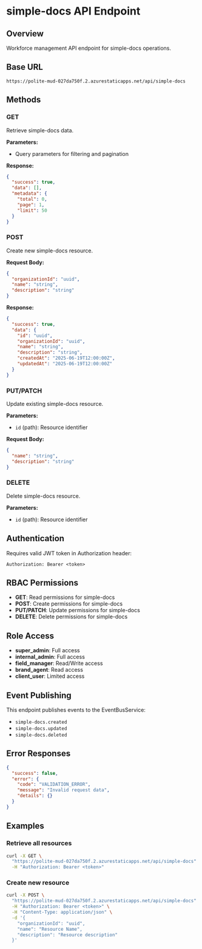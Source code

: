 # simple-docs API Endpoint

## Overview
Workforce management API endpoint for simple-docs operations.

## Base URL
```
https://polite-mud-027da750f.2.azurestaticapps.net/api/simple-docs
```

## Methods

### GET
Retrieve simple-docs data.

**Parameters:**
- Query parameters for filtering and pagination

**Response:**
```json
{
  "success": true,
  "data": [],
  "metadata": {
    "total": 0,
    "page": 1,
    "limit": 50
  }
}
```

### POST
Create new simple-docs resource.

**Request Body:**
```json
{
  "organizationId": "uuid",
  "name": "string",
  "description": "string"
}
```

**Response:**
```json
{
  "success": true,
  "data": {
    "id": "uuid",
    "organizationId": "uuid",
    "name": "string",
    "description": "string",
    "createdAt": "2025-06-19T12:00:00Z",
    "updatedAt": "2025-06-19T12:00:00Z"
  }
}
```

### PUT/PATCH
Update existing simple-docs resource.

**Parameters:**
- `id` (path): Resource identifier

**Request Body:**
```json
{
  "name": "string",
  "description": "string"
}
```

### DELETE
Delete simple-docs resource.

**Parameters:**
- `id` (path): Resource identifier

## Authentication
Requires valid JWT token in Authorization header:
```
Authorization: Bearer <token>
```

## RBAC Permissions
- **GET**: Read permissions for simple-docs
- **POST**: Create permissions for simple-docs
- **PUT/PATCH**: Update permissions for simple-docs
- **DELETE**: Delete permissions for simple-docs

## Role Access
- **super_admin**: Full access
- **internal_admin**: Full access  
- **field_manager**: Read/Write access
- **brand_agent**: Read access
- **client_user**: Limited access

## Event Publishing
This endpoint publishes events to the EventBusService:
- `simple-docs.created`
- `simple-docs.updated`
- `simple-docs.deleted`

## Error Responses
```json
{
  "success": false,
  "error": {
    "code": "VALIDATION_ERROR",
    "message": "Invalid request data",
    "details": {}
  }
}
```

## Examples

### Retrieve all resources
```bash
curl -X GET \
  "https://polite-mud-027da750f.2.azurestaticapps.net/api/simple-docs" \
  -H "Authorization: Bearer <token>"
```

### Create new resource
```bash
curl -X POST \
  "https://polite-mud-027da750f.2.azurestaticapps.net/api/simple-docs" \
  -H "Authorization: Bearer <token>" \
  -H "Content-Type: application/json" \
  -d '{
    "organizationId": "uuid", 
    "name": "Resource Name",
    "description": "Resource description"
  }'
```
